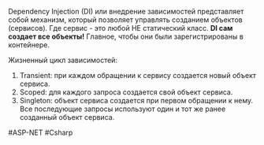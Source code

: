 Dependency Injection (DI) или внедрение зависимостей представляет собой механизм, который позволяет управлять созданием объектов (сервисов). Где сервис - это любой НЕ статический класс.
**DI сам создает все объекты!** Главное, чтобы они были зарегистрированы в контейнере.

Жизненный цикл зависимостей:

1. Transient: при каждом обращении к сервису создается новый объект сервиса.
2. Scoped: для каждого запроса создается свой объект сервиса.
3. Singleton: объект сервиса создается при первом обращении к нему. Все последующие запросы используют один и тот же ранее созданный объект сервиса.


#ASP-NET #Csharp 